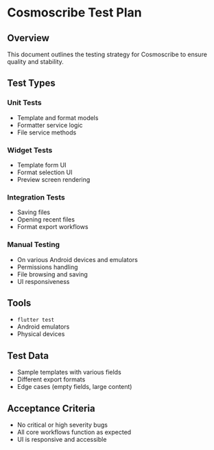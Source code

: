 # Cosmoscribe Test Plan

## Overview
This document outlines the testing strategy for Cosmoscribe to ensure quality and stability.

## Test Types

### Unit Tests
- Template and format models
- Formatter service logic
- File service methods

### Widget Tests
- Template form UI
- Format selection UI
- Preview screen rendering

### Integration Tests
- Saving files
- Opening recent files
- Format export workflows

### Manual Testing
- On various Android devices and emulators
- Permissions handling
- File browsing and saving
- UI responsiveness

## Tools
- `flutter test`
- Android emulators
- Physical devices

## Test Data
- Sample templates with various fields
- Different export formats
- Edge cases (empty fields, large content)

## Acceptance Criteria
- No critical or high severity bugs
- All core workflows function as expected
- UI is responsive and accessible